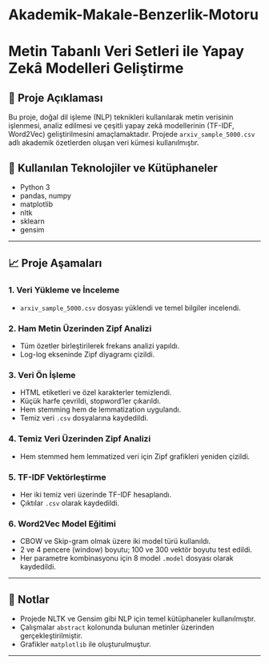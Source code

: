# Akademik-Makale-Benzerlik-Motoru
# Metin Tabanlı Veri Setleri ile Yapay Zekâ Modelleri Geliştirme

## 📌 Proje Açıklaması

Bu proje, doğal dil işleme (NLP) teknikleri kullanılarak metin verisinin işlenmesi, analiz edilmesi ve çeşitli yapay zekâ modellerinin (TF-IDF, Word2Vec) geliştirilmesini amaçlamaktadır. Projede `arxiv_sample_5000.csv` adlı akademik özetlerden oluşan veri kümesi kullanılmıştır.

## 🔧 Kullanılan Teknolojiler ve Kütüphaneler

- Python 3
- pandas, numpy
- matplotlib
- nltk
- sklearn
- gensim

---

## 📈 Proje Aşamaları

### 1. Veri Yükleme ve İnceleme
- `arxiv_sample_5000.csv` dosyası yüklendi ve temel bilgiler incelendi.

### 2. Ham Metin Üzerinden Zipf Analizi
- Tüm özetler birleştirilerek frekans analizi yapıldı.
- Log-log ekseninde Zipf diyagramı çizildi.

### 3. Veri Ön İşleme
- HTML etiketleri ve özel karakterler temizlendi.
- Küçük harfe çevrildi, stopword’ler çıkarıldı.
- Hem stemming hem de lemmatization uygulandı.
- Temiz veri `.csv` dosyalarına kaydedildi.

### 4. Temiz Veri Üzerinden Zipf Analizi
- Hem stemmed hem lemmatized veri için Zipf grafikleri yeniden çizildi.

### 5. TF-IDF Vektörleştirme
- Her iki temiz veri üzerinde TF-IDF hesaplandı.
- Çıktılar `.csv` olarak kaydedildi.

### 6. Word2Vec Model Eğitimi
- CBOW ve Skip-gram olmak üzere iki model türü kullanıldı.
- 2 ve 4 pencere (window) boyutu; 100 ve 300 vektör boyutu test edildi.
- Her parametre kombinasyonu için 8 model `.model` dosyası olarak kaydedildi.

---

## 📌 Notlar

- Projede NLTK ve Gensim gibi NLP için temel kütüphaneler kullanılmıştır.
- Çalışmalar `abstract` kolonunda bulunan metinler üzerinden gerçekleştirilmiştir.
- Grafikler `matplotlib` ile oluşturulmuştur.

---
